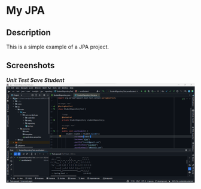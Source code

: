 # My JPA

## Description
This is a simple example of a JPA project.


## Screenshots

***Unit Test Save Student***
![Unit Test Save Student](src/main/resources/static/unit_test_create.png)